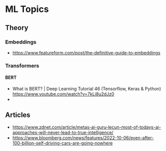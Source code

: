 # ML Topics

## Theory
### Embeddings
- https://www.featureform.com/post/the-definitive-guide-to-embeddings

### Transformers

#### BERT
- What is BERT? | Deep Learning Tutorial 46 (Tensorflow, Keras & Python) https://www.youtube.com/watch?v=7kLi8u2dJz0
- 


## Articles
- https://www.zdnet.com/article/metas-ai-guru-lecun-most-of-todays-ai-approaches-will-never-lead-to-true-intelligence/
- https://www.bloomberg.com/news/features/2022-10-06/even-after-100-billion-self-driving-cars-are-going-nowhere

